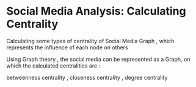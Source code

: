 # Social Media Analysis: Calculating Centrality
Calculating some types of centrality of Social Media Graph , which represents the influence of each node on others

Using Graph theory , the social media can be represented as a Graph, on which the calculated centralities are : 

betweenness centrality , closeness centrality , degree centrality
